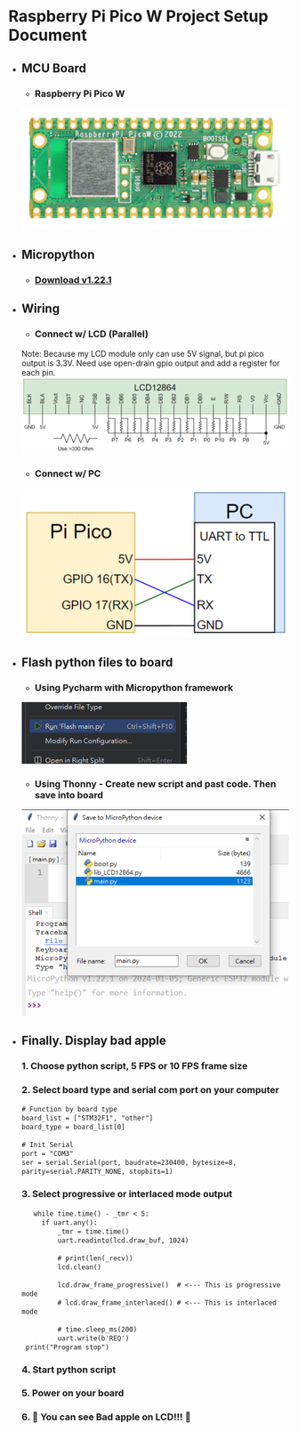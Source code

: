 # Raspberry Pi Pico W Project Setup Document

- ## MCU Board
    - ### Raspberry Pi Pico W 
  
    ![Pico-Board.png](../Document/Image/Pico-Board.png)
  
- ## Micropython
  - ### [Download v1.22.1](https://micropython.org/download/RPI_PICO_W/)

- ## Wiring
    - ### Connect w/ LCD (Parallel)
     Note: Because my LCD module only can use 5V signal, but pi pico output is 3.3V. Need use open-drain gpio output and add a register for each pin.
    ![Pico-LCD.png](../Document/Image/Pico-LCD.png)

    - ### Connect w/ PC
    ![Pico-PC.png](../Document/Image/Pico-PC.png)


- ## Flash python files to board
   - ### Using Pycharm with Micropython framework
   ![Flash-pycharm.png](../Document/Image/Flash-pycharm.png)
   - ### Using Thonny - Create new script and past code. Then save into board
   ![Flash-thonny.png](../Document/Image/Flash-thonny.png)

- ## Finally. Display bad apple
   ### 1. Choose python script, 5 FPS or 10 FPS frame size
   ### 2. Select board type and serial com port on your computer
    ```
    # Function by board type
    board_list = ["STM32F1", "other"]
    board_type = board_list[0]
    
    # Init Serial
    port = "COM3"
    ser = serial.Serial(port, baudrate=230400, bytesize=8, parity=serial.PARITY_NONE, stopbits=1)
    ```
   ### 3. Select progressive or interlaced mode output
   ```
      while time.time() - _tmr < 5:
        if uart.any():
            _tmr = time.time()
            uart.readinto(lcd.draw_buf, 1024)

            # print(len(_recv))
            lcd.clean()
  
            lcd.draw_frame_progressive()  # <--- This is progressive mode
            # lcd.draw_frame_interlaced() # <--- This is interlaced mode
  
            # time.sleep_ms(200)
            uart.write(b'REQ')
    print("Program stop")
   ```
   ### 4. Start python script
   ### 5. Power on your board
   ### 6. 🎉 You can see Bad apple on LCD!!! 🎉
